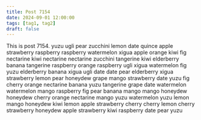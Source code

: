```yaml
---
title: Post 7154
date: 2024-09-01 12:00:00
tags: [tag1, tag2]
draft: false
---
```

This is post 7154.
yuzu
ugli
pear
zucchini
lemon
date
quince
apple
strawberry
raspberry
raspberry
watermelon
xigua
apple
orange
kiwi
fig
nectarine
kiwi
nectarine
nectarine
zucchini
tangerine
kiwi
elderberry
banana
tangerine
raspberry
orange
raspberry
ugli
xigua
watermelon
fig
yuzu
elderberry
banana
xigua
ugli
date
date
pear
elderberry
xigua
strawberry
lemon
pear
honeydew
grape
mango
strawberry
date
yuzu
fig
cherry
orange
nectarine
banana
yuzu
tangerine
grape
date
watermelon
watermelon
mango
raspberry
fig
pear
banana
mango
mango
honeydew
honeydew
cherry
orange
nectarine
mango
yuzu
watermelon
yuzu
lemon
mango
honeydew
kiwi
lemon
apple
strawberry
cherry
cherry
lemon
cherry
strawberry
honeydew
apple
strawberry
kiwi
raspberry
date
pear
yuzu
